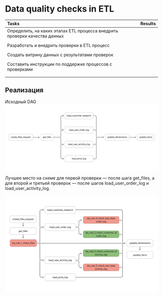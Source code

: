 # Data quality checks in ETL

| Tasks                   | Results |
| :-------------------- | :--------------------- |
| Определить, на каких этапах ETL процесса внедрить проверки качества данных <P><P> Разработать и внедрить проверки в ETL процесс <P><P> Создать витрину данных с результатами проверок <P><P> Составить инструкции по поддержке процессов с проверками |  |  

<!-- 
## **Цели проекта**  

- Определить, на каких этапах ETL процесса внедрить проверки качества данных
- Разработать и внедрить проверки в ETL процесс 
- Создать витрину данных с результатами проверок 
- Составить инструкции по поддержке процессов с проверками

## **Используемые технологии и инструменты**
AirFlow      
SQL  
PostgreSQL
pandas

## **Постановка задачи**

Требования проверок от постановщиков:

1. Все поступающие типы файлов должны быть названы по шаблону ddmmyyyy_tablename.csv. Такая проверка поможет убедиться в наличии нужных файлов. Она критичная — если каких-то файлов не окажется, загрузка должна остановиться.

2. Поле customer_id в таблицах user_order_log и user_activity_log не должно иметь значение NULL. Некритичная проверка — при наличии записей со значением NULL загрузка продолжится.

3. Число клиентов в файлах user_order_log и user_activity_log должно быть больше трёх. Ещё одна критичная проверка — при обнаружении в файлах трёх и менее клиентов загрузка остановится.
-->

## Реализация

Исходный DAG
![DAG To Add Checks.png](images/DAG_to_add_checks.png)


Лучшее место на схеме для первой проверки — после шага get_files, а для второй и третьей проверок — после шагов load_user_order_log и load_user_activity_log.

![DAG With Checks.png](images/DAG_With_Checks.png)






